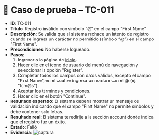 # 🧪 Caso de prueba – TC-011

- **ID**: TC-011
- **Título**: Registro inválido con símbolo “@” en el campo "First Name"
- **Descripción**: Se valida que el sistema rechace un intento de registro cuando se ingresa un carácter no permitido (símbolo “@”) en el campo "First Name".
- **Precondiciones**: No haberse logueado.
- **Pasos**:
  1. Ingresar a la página de [inicio](https://opencart.abstracta.us/).
  2. Hacer clic en el ícono de usuario del menú de navegación y seleccionar la opción "Register".
  3. Completar todos los campos con datos válidos, excepto el campo "First Name", en el cual se ingresa un nombre con el @ (ej: "tom@s").
  4. Aceptar los términos y condiciones.
  5. Hacer clic en el botón "Continue".
- **Resultado esperado**: El sistema debería mostrar un mensaje de validación indicando que el campo "First Name" no permite símbolos y debe contener solo letras.
- **Resultado real**: El sistema te redirije a la sección account donde indica que el registro fue un éxito.
- **Estado**: Falló
- **Evidencia**: ![captura](../evidencias/captura-651.png)